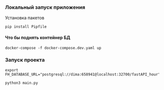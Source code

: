 
### Локальный запуск приложения
Установка пакетов
```shell
pip install Pipfile
```

#### Что бы поднять контейнер БД
```shell
docker-compose -f docker-compose.dev.yaml up
```
### Запуск проекта 
```shell
export FH_DATABASE_URL="postgresql://dima:658941@localhost:32700/fastAPI_hour"
```
```shell
python3 main.py
```
